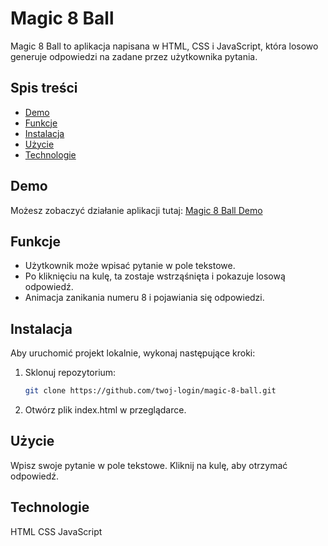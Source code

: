 # Magic 8 Ball

Magic 8 Ball to aplikacja napisana w HTML, CSS i JavaScript, która losowo generuje odpowiedzi na zadane przez użytkownika pytania.

## Spis treści
- [Demo](#demo)
- [Funkcje](#funkcje)
- [Instalacja](#instalacja)
- [Użycie](#użycie)
- [Technologie](#technologie)

## Demo
Możesz zobaczyć działanie aplikacji tutaj: [Magic 8 Ball Demo](https://example.com/demo)

## Funkcje
- Użytkownik może wpisać pytanie w pole tekstowe.
- Po kliknięciu na kulę, ta zostaje wstrząśnięta i pokazuje losową odpowiedź.
- Animacja zanikania numeru 8 i pojawiania się odpowiedzi.

## Instalacja
Aby uruchomić projekt lokalnie, wykonaj następujące kroki:

1. Sklonuj repozytorium:
   ```bash
   git clone https://github.com/twoj-login/magic-8-ball.git
2. Otwórz plik index.html w przeglądarce.

## Użycie
Wpisz swoje pytanie w pole tekstowe.
Kliknij na kulę, aby otrzymać odpowiedź.

## Technologie

HTML
CSS
JavaScript

